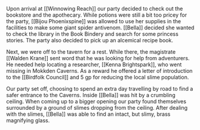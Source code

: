 Upon arrival at [[Winnowing Reach]] our party decided to check out the bookstore and the apothecary. While potions were still a bit too pricey for the party, [[Bijou Phoenixspine]] was allowed to use her supplies in the facilities to make some giant spider antivenom. [[Bella]] decided she wanted to check the library in the Book Bindery and search for some princess stories. The party also decided to pick up an alcemical recipe book. 

Next, we were off to the tavern for a rest. While there, the magistrate [[Walden Krane]] sent word that he was looking for help from adventurers. He needed help locating a  researcher, [[Kenna Brightspark]], who went missing in Mokkden Caverns. As a reward he offered a letter of introduction to the [[Birdfolk Council]] and 5 gp for reducing the local slime population. 

Our party set off, choosing to spend an extra day travelling by road to find a safer entrance to the Caverns. Inside [[Bella]] was hit by a crumbling ceiling. When coming up to a bigger opening our party found themselves surrounded by a ground of slimes dropping from the ceiling. After dealing with the slimes, [[Bella]] was able to find an intact, but slimy, brass magnifying glass.